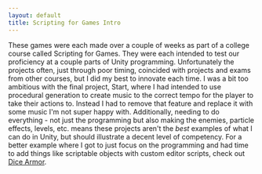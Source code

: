 ```yaml
---
layout: default
title: Scripting for Games Intro
---
```

These games were each made over a couple of weeks as part of a college course called Scripting for Games. They were each intended to test our proficiency at a couple parts of Unity programming. Unfortunately the projects often, just through poor timing, coincided with projects and exams from other courses, but I did my best to innovate each time. I was a bit too ambitious with the final project, Start, where I had intended to use procedural generation to create music to the correct tempo for the player to take their actions to. Instead I had to remove that feature and replace it with some music I'm not super happy with. Additionally, needing to do everything - not just the programming but also making the enemies, particle effects, levels, etc. means these projects aren't the _best_ examples of what I can do in Unity, but should illustrate a decent level of competency. For a better example where I got to just focus on the programming and had time to add things like scriptable objects with custom editor scripts, check out [Dice Armor](/dicearmor). 
